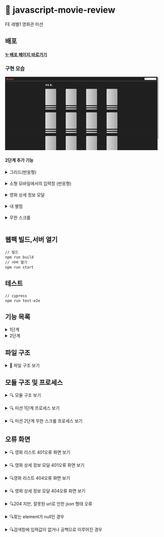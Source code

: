 # 🍿 javascript-movie-review

FE 레벨1 영화관 미션

## 배포

#### [✨ 배포 페이지 바로가기](https://badahertz52.github.io/javascript-movie-review/dist)

### 구현 모습

<img src="./readmeImages/movie_review_step1.gif" width="600px" />

#### 2단계 추가 기능

<details>
  <summary> 그리드(반응형) </summary>
  <div markdown="1">
 <img src="./readmeImages/그리드반응형.gif" alt="그리드 반응형" width="600px">
  
  </div>
</details>
<br/>

<details>
  <summary> 소형 모바일에서의 입력창 (반응형) </summary>
  <div markdown="1">
  
 <img src="./readmeImages/search_input.gif" alt="소형 모바일에서의 입력창" width="600px">
  
  </div>
</details>
<br/>
<details>
  <summary> 영화 상세 정보 모달</summary>
  <div markdown="1">
  
 <img src="./readmeImages/상세모달_스켈레톤.gif" alt="영화 상세 정보 모달" width="600px">
  
  </div>
</details>
<br/>

<details>
  <summary> 내 별점 </summary>
  <div markdown="1">
  
 <img src="./readmeImages/별점.gif" alt="별점" width="600px">
  
  </div>
</details>
<br/>

<details>
  <summary> 무한 스크롤</summary>
  <div markdown="1">
  
 <img src="./readmeImages/무한스크롤.gif" alt="무한 스크롤" width="600px">
  
  </div>
</details>
<br/>

## 웹팩 빌드,서버 열기

```dash
// 빌드
npm run build
// 서버 열기
npm run start
```

## 테스트

```dash
// cypress
npm run test-e2e
```

## 기능 목록

<details>
  <summary>1단계</summary>
  <div markdown="1">
  
  ### 도메인 로직
  
  #### MovieListAPIClient
  
  - api 데이터 받아오기
  - 더보기 버튼 숨길지 보일지 결정
  
  #### DataStateStore
  
  - 데이터 관리
  - 스택으로 관리
  - 이전 데이터와 합쳐짐
  
  ### 영화 리스트 구현
  
  - DataStateStore의 데이터를 받아와서 영화 리스트를 보여줌
  - 스크롤: 스롤링 기능
  
  ### 영화 검색 기능
  
  #### 검색 입력창
  
  - enter 키, 검색 아이콘 클릭 시 검색 진행
  
  #### 검색 결과에 따른 영화 리스트
  
  - 검색 결과에 따라 영화 리스트와 타이틀 변경
  
  ### 더보기 버튼
  
  - api를 통해 데이터를 불어올때, 다음 검색 대상이 존재하는지 여부에 따라 더보기 버튼을 숨기거나 보여줌
  
  </div>
</details>

<details>
  <summary>2단계</summary>
  <div markdown="1">

### 영화 상세 정보 조회

- 모달창
- 모달 창 닫기
- UX 고려
- ex: esc키,백그라운드 클릭 시
- 정보 목록
  - 포스터
  - 제목
  - 장르
  - 별점
  - 설명
  - 내 별점 (별점 , 점수)
- http 오류 또는 정보 없을 경우 오류 화면

### 별점 매기기

- 위치: 영화 상세 정보 모달창
- 새로 고침 하더라도, 유저가 남긴 별점 유지 (로컬 스토리시 사용)
- 별점 클릭 해서 별점 반영
- 별점은 5개로 구성
- 별점 별, 영화 평 보여주기
  - 2점: 최악이예요
  - 4점: 별로예요
  - 6점: 보통이에요
  - 8점: 재미있어요
  - 10점: 명작이에요

### 무한 스크롤

- 더 보기 버튼이 아닌 스크롤로 영화 데이터를 불러와 리스트에 추가
- 더 이상 불러올 데이터가 없을 경우 이에 대한 컴포넌트 추가
- 더 이상 블러올 데이터가 없을 경우 api 요청 하지 않기

### 반응형

- 영화 목록
  - 데스크탑: 한 줄에 4개
  - 태블릿 : 한 줄에 3개
  - 폰: 한 줄에 2개
- 검색 입력창

  </div>
</details>

## 파일 구조

<details>
<summary> 📂 파일 구조 보기</summary>
<div markdown="1">

```
📦src
 ┣ 📂components
 ┃ ┣ 📂error
 ┃ ┃ ┣ 📜ErrorBox.ts
 ┃ ┃ ┣ 📜ErrorImg.ts
 ┃ ┃ ┣ 📜ErrorMessage.ts
 ┃ ┃ ┣ 📜ErrorView.ts
 ┃ ┃ ┣ 📜index.ts
 ┃ ┃ ┗ 📜NullElementError.ts
 ┃ ┣ 📂modal
 ┃ ┃ ┣ 📜AlertModal.ts
 ┃ ┃ ┣ 📜index.ts
 ┃ ┃ ┣ 📜ModalCloseButton.ts
 ┃ ┃ ┣ 📜ModalContainer.ts
 ┃ ┃ ┣ 📜MovieInfoModal.ts
 ┃ ┃ ┗ 📜ToastModal.ts
 ┃ ┣ 📂movie
 ┃ ┃ ┣ 📜index.ts
 ┃ ┃ ┣ 📜MovieCard.ts
 ┃ ┃ ┣ 📜MovieImg.ts
 ┃ ┃ ┣ 📜MovieItem.ts
 ┃ ┃ ┣ 📜MovieList.ts
 ┃ ┃ ┣ 📜MovieListContainer.ts
 ┃ ┃ ┣ 📜MovieListLastItem.ts
 ┃ ┃ ┣ 📜MovieListTitle.ts
 ┃ ┃ ┣ 📜MovieScore.ts
 ┃ ┃ ┣ 📜MovieTitle.ts
 ┃ ┃ ┣ 📜NoMoreMovieDataItem.ts
 ┃ ┃ ┣ 📜NoneMovieItem.ts
 ┃ ┃ ┗ 📜UserScore.ts
 ┃ ┣ 📂skeleton
 ┃ ┃ ┣ 📜index.ts
 ┃ ┃ ┣ 📜SkeletonCard.ts
 ┃ ┃ ┣ 📜SkeletonInfo.ts
 ┃ ┃ ┣ 📜SkeletonList.ts
 ┃ ┃ ┣ 📜SkeletonListContainer.ts
 ┃ ┃ ┣ 📜SkeletonMovieImg.ts
 ┃ ┃ ┣ 📜SkeletonMovieTitle.ts
 ┃ ┃ ┗ 📜SkeletonTextBox.ts
 ┃ ┣ 📜Header.ts
 ┃ ┣ 📜index.ts
 ┃ ┣ 📜Label.ts
 ┃ ┣ 📜RefreshButton.ts
 ┃ ┗ 📜SearchBox.ts
 ┣ 📂constants
 ┃ ┣ 📜component.ts
 ┃ ┣ 📜errorMessage.ts
 ┃ ┣ 📜index.ts
 ┃ ┗ 📜system.ts
 ┣ 📂controller
 ┃ ┣ 📜AlertModalForNullController.ts
 ┃ ┣ 📜ErrorViewController.ts
 ┃ ┣ 📜index.ts
 ┃ ┣ 📜ModalContainerController.ts
 ┃ ┣ 📜ScrollController.ts
 ┃ ┣ 📜ScrollObserver.ts
 ┃ ┣ 📜SearchBoxResponsiveHandler.ts
 ┃ ┣ 📜SkeletonController.ts
 ┃ ┗ 📜WindowResponsiveHandler.ts
 ┣ 📂images
 ┃ ┣ 📜circle-exclamation.svg
 ┃ ┣ 📜logo.png
 ┃ ┣ 📜logo_small.png
 ┃ ┣ 📜no_image.svg
 ┃ ┣ 📜no_movie.svg
 ┃ ┣ 📜search_button.png
 ┃ ┣ 📜star_empty.png
 ┃ ┣ 📜star_filled.png
 ┃ ┣ 📜tape.svg
 ┃ ┣ 📜trash.svg
 ┃ ┣ 📜triangle_exclamation.svg
 ┃ ┗ 📜xmark.svg
 ┣ 📂model
 ┃ ┣ 📜APIClient.ts
 ┃ ┣ 📜DataFetcher.ts
 ┃ ┣ 📜DataStateStore.ts
 ┃ ┣ 📜index.ts
 ┃ ┗ 📜LocalStorageHandler.ts
 ┣ 📂styles
 ┃ ┣ 📜common.css
 ┃ ┣ 📜error.css
 ┃ ┣ 📜header.css
 ┃ ┣ 📜modal.css
 ┃ ┣ 📜movie-info-modal.css
 ┃ ┣ 📜movie-list.css
 ┃ ┣ 📜refresh-button.css
 ┃ ┣ 📜reset.css
 ┃ ┣ 📜search-box.css
 ┃ ┣ 📜skeleton.css
 ┃ ┗ 📜style-constants.css
 ┣ 📂type
 ┃ ┣ 📜global.d.ts
 ┃ ┗ 📜movie.ts
 ┣ 📂utils
 ┃ ┣ 📜checkElementIsNotNull.ts
 ┃ ┣ 📜createElementWithAttribute.ts
 ┃ ┣ 📜debouneFunc.ts
 ┃ ┣ 📜handleFetchData.ts
 ┃ ┗ 📜index.ts
 ┣ 📜app.ts
 ┣ 📜config.ts
 ┗ 📜index.js
```

</div>
</details>

## 모듈 구조 및 프로세스

<details>
  <summary>🔍 모듈 구조 보기</summary>
  <div markdown="1">
  <br/>
  <img src="./readmeImages/모듈구조.png" alt="모둘 구조" width="700px" />
  </div>
</details>
<br/>

<details>
  <summary>🔍 미션 1단계 프로세스 보기</summary>
  <div markdown="1">
  <br/>
  <img src="./readmeImages/movie_review_step1_process.png" alt="영화 리뷰 미션 step1 프로세스" width="700px">
  </div>
</details>
<br/>

<details>
  <summary>🔍 미션 2단계 무한 스크롤 프로세스 보기</summary>
  <div markdown="1">
  <br/>
  <img src="./readmeImages/무한스크롤_순서도.png" alt="무한 스크롤 프로세스" width="700px">
  </div>
</details>

## 오류 화면

<details>
  <summary> 🔍 영화 리스트 401오류 화면 보기</summary>
  <div markdown="401">
  <br/>
  <img src="./readmeImages/401_error.png" alt="401 error" width="500px" />
  </div>
</details>

<br/>

<details>
  <summary> 🔍 영화 상세 정보 모달 401오류 화면 보기</summary>
  <div markdown="401">
  <br/>
  <img src="./readmeImages/info_401.png" alt="401 error" height="450px" />
  </div>
</details>
<br/>
<details>
  <summary>🔍영화 리스트 404오류 화면 보기</summary>
  <div markdown="404">
  <br/>
  <img src="./readmeImages/404_error.png" alt="404error" width="500px"  />
  </div>
</details>

<br/>
<details>
  <summary>🔍 영화 상세 정보 모달 404오류 화면 보기</summary>
  <div markdown="404">
  <br/>
  <img src="./readmeImages/info_404.png" alt="404error" height="450px"  />
  </div>
</details>
<br/>
<details>
  <summary> 🔍204 지만, 잘못된 url로 인한 json 형태 오류</summary>
  <div markdown="204">
  <br/>
  <div>  데이터 통신을 성공했지만, url이 잘못되어 response를 json형태로 변형하지 못할 때 오류 화면
  </div>
  <br/>
  <img src="./readmeImages/json_error.png" alt="json error" width="500px"  />
  </div>
</details>

<br/>

<details>
  <summary> 🔍찾는 element가 null인 경우</summary>
  <div markdown="alert">
  <br/>
    <img src="./readmeImages/null_error.png" alt="json error" width="500px"  />
  </div>
</details>

<br/>

<details>
  <summary> 🔍검색창에 입력값이 없거나 공백으로 이루어진 경우</summary>
  <div markdown="alert">
  <br/>
    <img src="./readmeImages/undefined_input.gif" alt="input error"  />
  </div>
</details>
